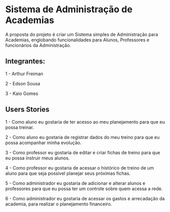 # Sistema de Administração de Academias

A proposta do projeto é criar um Sistema simples de Administração para Academias, englobando funcionalidades
para Alunos, Professores e funcionários da Administração.

## Integrantes:

1 - Arthur Freiman

2 - Edson Sousa

3 - Kaio Gomes

## Users Stories

1 - Como aluno eu gostaria de ter acesso ao meu planejamento para que eu possa treinar.

2 - Como aluno eu gostaria de registrar dados do meu treino para que eu possa acompanhar minha evolução.

3 - Como professor eu gostaria de editar e criar fichas de treino para que eu possa instruir meus alunos.

4 - Como professor eu gostaria de acessar o histórico de treino de um aluno para que seja possível planejar seus próximas fichas.

5 - Como administrador eu gostaria de adicionar e alterar alunos e professores para que eu possa ter um controle sobre quem acessa a rede.

6 - Como administrador eu gostaria de acessar os gastos e arrecadação da academia, para realizar o planejamento financeiro. 

